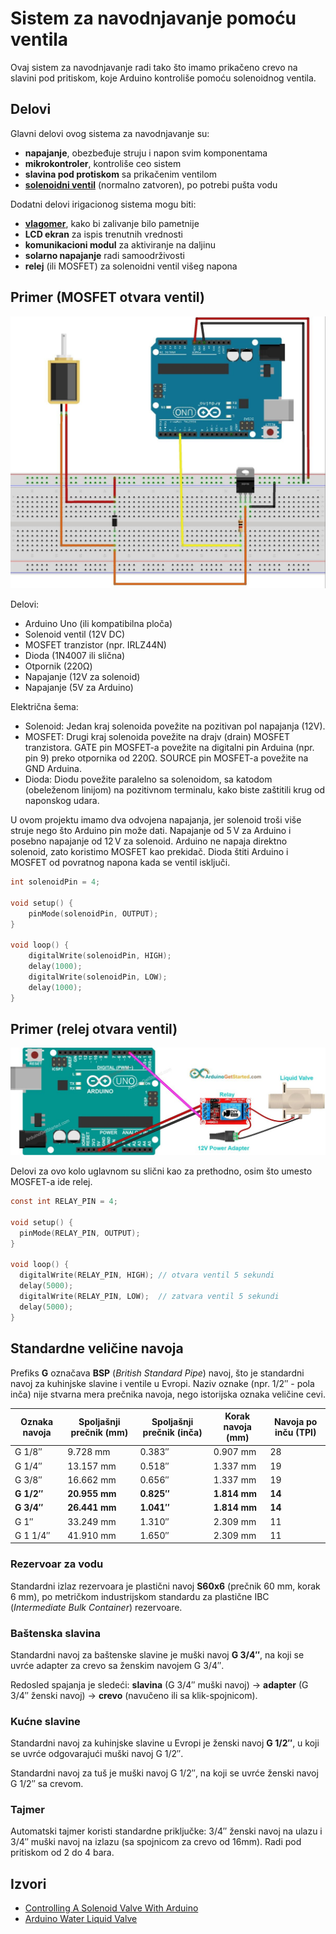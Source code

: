 # Sistem za navodnjavanje pomoću ventila

Ovaj sistem za navodnjavanje radi tako što imamo prikačeno crevo na slavini pod pritiskom, koje Arduino kontroliše pomoću solenoidnog ventila.

## Delovi

Glavni delovi ovog sistema za navodnjavanje su:
- **napajanje**, obezbeđuje struju i napon svim komponentama
- **mikrokontroler**, kontroliše ceo sistem
- **slavina pod protiskom** sa prikačenim ventilom
- **[solenoidni ventil](../solenoidi.md)** (normalno zatvoren), po potrebi pušta vodu

Dodatni delovi irigacionog sistema mogu biti:
- **[vlagomer](vlagomer.md)**, kako bi zalivanje bilo pametnije
- **LCD ekran** za ispis trenutnih vrednosti
- **komunikacioni modul** za aktiviranje na daljinu
- **solarno napajanje** radi samoodrživosti
- **relej** (ili MOSFET) za solenoidni ventil višeg napona

## Primer (MOSFET otvara ventil)

![](../slike/arduino-i-solenoid.jpg)

Delovi:
* Arduino Uno (ili kompatibilna ploča)
* Solenoid ventil (12V DC)
* MOSFET tranzistor (npr. IRLZ44N)
* Dioda (1N4007 ili slična)
* Otpornik (220Ω)
* Napajanje (12V za solenoid)
* Napajanje (5V za Arduino)

Električna šema:

- Solenoid: Jedan kraj solenoida povežite na pozitivan pol napajanja (12V).
- MOSFET: Drugi kraj solenoida povežite na drajv (drain) MOSFET tranzistora. GATE pin MOSFET-a povežite na digitalni pin Arduina (npr. pin 9) preko otpornika od 220Ω. SOURCE pin MOSFET-a povežite na GND Arduina.
- Dioda: Diodu povežite paralelno sa solenoidom, sa katodom (obeleženom linijom) na pozitivnom terminalu, kako biste zaštitili krug od naponskog udara.

U ovom projektu imamo dva odvojena napajanja, jer solenoid troši više struje nego što Arduino pin može dati. Napajanje od 5 V za Arduino i posebno napajanje od 12 V za solenoid. Arduino ne napaja direktno solenoid, zato koristimo MOSFET kao prekidač. Dioda štiti Arduino i MOSFET od povratnog napona kada se ventil isključi.

```c
int solenoidPin = 4;

void setup() {
    pinMode(solenoidPin, OUTPUT);
}

void loop() {
    digitalWrite(solenoidPin, HIGH);
    delay(1000);
    digitalWrite(solenoidPin, LOW);
    delay(1000);
}
```

## Primer (relej otvara ventil)

![](../slike/arduino-relej-solenoid.jpg)

Delovi za ovo kolo uglavnom su slični kao za prethodno, osim što umesto MOSFET-a ide relej.

```c
const int RELAY_PIN = 4;

void setup() {
  pinMode(RELAY_PIN, OUTPUT);
}

void loop() {
  digitalWrite(RELAY_PIN, HIGH); // otvara ventil 5 sekundi
  delay(5000);
  digitalWrite(RELAY_PIN, LOW);  // zatvara ventil 5 sekundi
  delay(5000);
}
```

## Standardne veličine navoja

Prefiks **G** označava **BSP** (*British Standard Pipe*) navoj, što je standardni navoj za kuhinjske slavine i ventile u Evropi. Naziv oznake (npr. 1/2″ - pola inča) nije stvarna mera prečnika navoja, nego istorijska oznaka veličine cevi.

| Oznaka navoja | Spoljašnji prečnik (mm) | Spoljašnji prečnik (inča) | Korak navoja (mm) | Navoja po inču (TPI) |
|----------------|--------------------------|----------------------------|-------------------|----------------|
| G 1/8″         | 9.728 mm                 | 0.383″                    | 0.907 mm          | 28             |
| G 1/4″         | 13.157 mm                | 0.518″                    | 1.337 mm          | 19             |
| G 3/8″         | 16.662 mm                | 0.656″                    | 1.337 mm          | 19             |
| **G 1/2″**     | **20.955 mm**            | **0.825″**                | **1.814 mm**      | **14**         |
| **G 3/4″**     | **26.441 mm**            | **1.041″**                | **1.814 mm**      | **14**         |
| G 1″           | 33.249 mm                | 1.310″                    | 2.309 mm          | 11             |
| G 1 1/4″       | 41.910 mm                | 1.650″                    | 2.309 mm          | 11             |

### Rezervoar za vodu

Standardni izlaz rezervoara je plastični navoj **S60x6** (prečnik 60 mm, korak 6 mm), po metričkom industrijskom standardu za plastične IBC (*Intermediate Bulk Container*) rezervoare.

### Baštenska slavina

Standardni navoj za baštenske slavine je muški navoj **G 3/4″**, na koji se uvrće adapter za crevo sa ženskim navojem G 3/4″. 

Redosled spajanja je sledeći: **slavina** (G 3/4″ muški navoj) → **adapter** (G 3/4″ ženski navoj) → **crevo** (navučeno ili sa klik-spojnicom).

### Kućne slavine

Standardni navoj za kuhinjske slavine u Evropi je ženski navoj **G 1/2″**, u koji se uvrće odgovarajući muški navoj G 1/2″.

Standardni navoj za tuš je muški navoj G 1/2″, na koji se uvrće ženski navoj G 1/2″ sa crevom.

### Tajmer

Automatski tajmer koristi standardne priključke: 3/4″ ženski navoj na ulazu i 3/4″ muški navoj na izlazu (sa spojnicom za crevo od 16mm). Radi pod pritiskom od 2 do 4 bara.

## Izvori

- [Controlling A Solenoid Valve With Arduino](https://bc-robotics.com/tutorials/controlling-a-solenoid-valve-with-arduino/)
- [Arduino Water Liquid Valve](https://arduinogetstarted.com/tutorials/arduino-water-liquid-valve)
